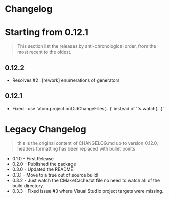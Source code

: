 # Changelog

# Starting from 0.12.1

> This section list the releases by anti-chronological order, from the most recent to the oldest.

## 0.12.2

* Resolves #2 : [rework] enumerations of generators

## 0.12.1

* Fixed : use 'atom.project.onDidChangeFiles(...)' instead of 'fs.watch(...)'


# Legacy Changelog

> this is the original content of CHANGELOG.md up to version 0.12.0, headers formatting has been replaced with bullet points

* 0.1.0 - First Release
* 0.2.0 - Published the package
* 0.3.0 - Updated the README
* 0.3.1 - Move to a true out of source build
* 0.3.2 - Just watch the CMakeCache.txt file no need to watch all of the build directory.
* 0.3.3 - Fixed issue #3 where Visual Studio project targets were missing.
